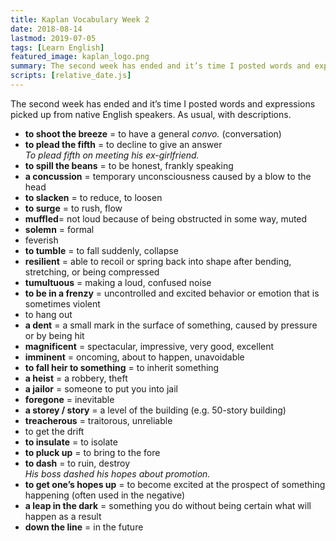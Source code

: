 ```yaml
---
title: Kaplan Vocabulary Week 2
date: 2018-08-14
lastmod: 2019-07-05
tags: [Learn English]
featured_image: kaplan_logo.png
summary: The second week has ended and it’s time I posted words and expressions picked up from native English speakers. As usual, with descriptions.
scripts: [relative_date.js]
---
```


The second week has ended and it’s time I posted words and expressions picked up from native English speakers. As usual, with descriptions.

- **to shoot the breeze** = to have a general _convo._ (conversation)
- **to plead the fifth** = to decline to give an answer  
_To plead fifth on meeting his ex-girlfriend._
- **to spill the beans** = to be honest, frankly speaking
- **a concussion** = temporary unconsciousness caused by a blow to the head
- **to slacken** = to reduce, to loosen
- **to surge** = to rush, flow
- **muffled**= not loud because of being obstructed in some way, muted
- **solemn** = formal
- feverish
- **to tumble** = to fall suddenly, collapse
- **resilient** = able to recoil or spring back into shape after bending, stretching, or being compressed
- **tumultuous** = making a loud, confused noise
- **to be in a frenzy** = uncontrolled and excited behavior or emotion that is sometimes violent
- to hang out
- **a dent** = a small mark in the surface of something, caused by pressure or by being hit
- **magnificent** = spectacular, impressive, very good, excellent
- **imminent** = oncoming, about to happen, unavoidable
- **to fall heir to something** = to inherit something
- **a heist** = a robbery, theft
- **a jailor** = someone to put you into jail
- **foregone** = inevitable
- **a storey / story** = a level of the building (e.g. 50-story building)
- **treacherous** = traitorous, unreliable
- to get the drift
- **to insulate** = to isolate
- **to pluck up** = to bring to the fore
- **to dash** = to ruin, destroy  
_His boss dashed his hopes about promotion._
- **to get one’s hopes up** = to become excited at the prospect of something happening (often used in the negative)
- **a leap in the dark** = something you do without being certain what will happen as a result
- **down the line** = in the future